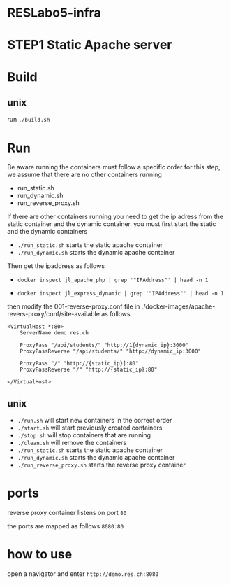 # RESLabo5-infra

# STEP1  Static Apache server

# Build
## unix 
run `./build.sh`


# Run
Be aware running the containers must follow a specific order for this step, we assume that there are no other containers running
* run_static.sh
* run_dynamic.sh
* run_reverse_proxy.sh

If there are other containers running you need to get the ip adress from the static container and the dynamic container.
you must first start the static and the dynamic containers
* `./run_static.sh` starts the static  apache container
* `./run_dynamic.sh` starts the dynamic apache container

Then get the ipaddress as follows

* `docker inspect jl_apache_php | grep '"IPAddress"' | head -n 1`

* `docker inspect jl_express_dynamic | grep '"IPAddress"' | head -n 1`

then modify the 001-reverse-proxy.conf file in ./docker-images/apache-revers-proxy/conf/site-available
as follows
```
<VirtualHost *:80>
    ServerName demo.res.ch

    ProxyPass "/api/students/" "http://1{dynamic_ip}:3000"
    ProxyPassReverse "/api/students/" "http://dynamic_ip:3000"

    ProxyPass "/" "http://{static_ip}]:80"
    ProxyPassReverse "/" "http://{static_ip}:80"

</VirtualHost>
```
## unix
* `./run.sh` will start new containers in the correct order
* `./start.sh` will start previously created containers
* `./stop.sh` will stop containers that are running
* `./clean.sh` will remove the containers
* `./run_static.sh` starts the static  apache container
* `./run_dynamic.sh` starts the dynamic apache container
* `./run_reverse_proxy.sh` starts the reverse proxy container

# ports
reverse proxy container listens on port `80` 

the ports are mapped as follows `8080:80`
# how to use
open a navigator and enter `http://demo.res.ch:8080`
